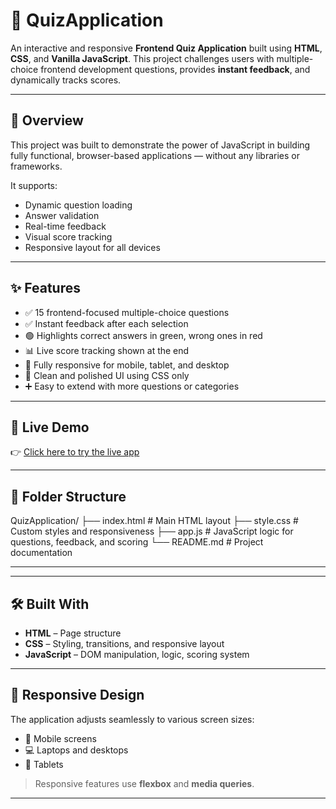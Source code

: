 # 🎯 QuizApplication

An interactive and responsive **Frontend Quiz Application** built using **HTML**, **CSS**, and **Vanilla JavaScript**. This project challenges users with multiple-choice frontend development questions, provides **instant feedback**, and dynamically tracks scores.

---

## 📌 Overview

This project was built to demonstrate the power of JavaScript in building fully functional, browser-based applications — without any libraries or frameworks.

It supports:
- Dynamic question loading
- Answer validation
- Real-time feedback
- Visual score tracking
- Responsive layout for all devices

---

## ✨ Features

- ✅ 15 frontend-focused multiple-choice questions
- ✅ Instant feedback after each selection
- 🟢 Highlights correct answers in green, wrong ones in red
- 📊 Live score tracking shown at the end
- 📱 Fully responsive for mobile, tablet, and desktop
- 🎨 Clean and polished UI using CSS only
- ➕ Easy to extend with more questions or categories

---

## 🚀 Live Demo

👉 [Click here to try the live app](https://suman2205.github.io/QuizApplication/)

---

## 📂 Folder Structure

QuizApplication/
├── index.html # Main HTML layout
├── style.css # Custom styles and responsiveness
├── app.js # JavaScript logic for questions, feedback, and scoring
└── README.md # Project documentation

----

---

## 🛠️ Built With

- **HTML** – Page structure
- **CSS** – Styling, transitions, and responsive layout
- **JavaScript** – DOM manipulation, logic, scoring system

---

## 📱 Responsive Design

The application adjusts seamlessly to various screen sizes:

- 📱 Mobile screens
- 💻 Laptops and desktops
- 📲 Tablets

> Responsive features use **flexbox** and **media queries**.

---

